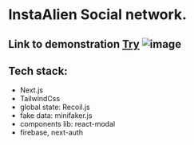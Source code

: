  # InstaAlien Social network.
 ## Link to demonstration [Try](https://inst-clone-plum.vercel.app/) ![image](https://cdn-icons-png.flaticon.com/512/190/190276.png)
 
## Tech stack:
- Next.js
- TailwindCss
- global state: Recoil.js
- fake data: minifaker.js
- components lib: react-modal
- firebase, next-auth
